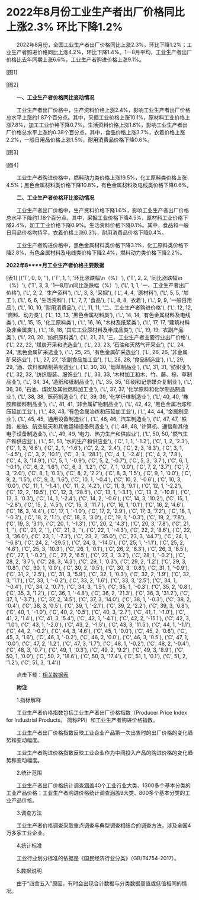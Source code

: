 # 2022年8月份工业生产者出厂价格同比上涨2.3% 环比下降1.2%

　　2022年8月份，全国工业生产者出厂价格同比上涨2.3%，环比下降1.2%；工业生产者购进价格同比上涨4.2%，环比下降1.4%。1—8月平均，工业生产者出厂价格比去年同期上涨6.6%，工业生产者购进价格上涨9.1%。

[图1]

[图2]

　　**一、工业生产者价格同比变动情况**

　　工业生产者出厂价格中，生产资料价格上涨2.4%，影响工业生产者出厂价格总水平上涨约1.87个百分点。其中，采掘工业价格上涨10.1%，原材料工业价格上涨7.8%，加工工业价格下降0.7%。生活资料价格上涨1.6%，影响工业生产者出厂价格总水平上涨约0.38个百分点。其中，食品价格上涨3.7%，衣着价格上涨2.2%，一般日用品价格上涨1.5%，耐用消费品价格下降0.6%。

[图3]

[图4]

　　工业生产者购进价格中，燃料动力类价格上涨19.5%，化工原料类价格上涨4.5%；黑色金属材料类价格下降10.8%，有色金属材料及电线类价格下降0.6%。

　　**二、工业生产者价格环比变动情况**

　　工业生产者出厂价格中，生产资料价格下降1.6%，影响工业生产者出厂价格总水平下降约1.18个百分点。其中，采掘工业价格下降4.5%，原材料工业价格下降2.4%，加工工业价格下降0.9%。生活资料价格下降0.1%。其中，食品和一般日用品价格均持平，衣着价格上涨0.3%，耐用消费品价格下降0.4%。

　　工业生产者购进价格中，黑色金属材料类价格下降3.1%，化工原料类价格下降2.8%，有色金属材料及电线类价格下降2.4%，燃料动力类价格下降2.2%。

**2022****年****8****月工业生产者价格主要数据**

[表1]
[('T', 0, 0, ''), ('T', 1, 1, '环比涨跌幅\n（%）'), ('T', 2, 2, '同比涨跌幅\n（%）'), ('T', 3, 3, '1—8月\n同比涨跌幅（%）'), ('L', 1, 1, '一、工业生产者出厂价格'), ('L', 2, 2, '生产资料'), ('L', 3, 3, '采掘'), ('L', 4, 4, '原材料'), ('L', 5, 5, '加工'), ('L', 6, 6, '生活资料'), ('L', 7, 7, '食品'), ('L', 8, 8, '衣着'), ('L', 9, 9, '一般日用品'), ('L', 10, 10, '耐用消费品'), ('L', 11, 11, '二、工业生产者购进价格'), ('L', 12, 12, '燃料、动力类'), ('L', 13, 13, '黑色金属材料类'), ('L', 14, 14, '有色金属材料及电线类'), ('L', 15, 15, '化工原料类'), ('L', 16, 16, '木材及纸浆类'), ('L', 17, 17, '建筑材料及非金属类'), ('L', 18, 18, '其它工业原材料及半成品类'), ('L', 19, 19, '农副产品类'), ('L', 20, 20, '纺织原料类'), ('L', 21, 21, '三、工业生产者主要行业出厂价格'), ('L', 22, 22, '煤炭开采和洗选业'), ('L', 23, 23, '石油和天然气开采业'), ('L', 24, 24, '黑色金属矿采选业'), ('L', 25, 25, '有色金属矿采选业'), ('L', 26, 26, '非金属矿采选业'), ('L', 27, 27, '农副食品加工业'), ('L', 28, 28, '食品制造业'), ('L', 29, 29, '酒、饮料和精制茶制造业'), ('L', 30, 30, '烟草制品业'), ('L', 31, 31, '纺织业'), ('L', 32, 32, '纺织服装、服饰业'), ('L', 33, 33, '木材加工和木、竹、藤、棕、草制品业'), ('L', 34, 34, '造纸和纸制品业'), ('L', 35, 35, '印刷和记录媒介复制业'), ('L', 36, 36, '石油、煤炭及其他燃料加工业'), ('L', 37, 37, '化学原料和化学制品制造业'), ('L', 38, 38, '医药制造业'), ('L', 39, 39, '化学纤维制造业'), ('L', 40, 40, '橡胶和塑料制品业'), ('L', 41, 41, '非金属矿物制品业'), ('L', 42, 42, '黑色金属冶炼和压延加工业'), ('L', 43, 43, '有色金属冶炼和压延加工业'), ('L', 44, 44, '金属制品业'), ('L', 45, 45, '通用设备制造业'), ('L', 46, 46, '汽车制造业'), ('L', 47, 47, '铁路、船舶、航空航天和其他运输设备制造业'), ('L', 48, 48, '计算机、通信和其他电子设备制造业'), ('L', 49, 49, '电力、热力生产和供应业'), ('L', 50, 50, '燃气生产和供应业'), ('L', 51, 51, '水的生产和供应业'), ('C', 1, 1, '-1.2'), ('C', 1, 2, '2.3'), ('C', 1, 3, '6.6'), ('C', 2, 1, '-1.6'), ('C', 2, 2, '2.4'), ('C', 2, 3, '8.3'), ('C', 3, 1, '-4.5'), ('C', 3, 2, '10.1'), ('C', 3, 3, '28.1'), ('C', 4, 1, '-2.4'), ('C', 4, 2, '7.8'), ('C', 4, 3, '14.9'), ('C', 5, 1, '-0.9'), ('C', 5, 2, '-0.7'), ('C', 5, 3, '3.7'), ('C', 6, 1, '-0.1'), ('C', 6, 2, '1.6'), ('C', 6, 3, '1.2'), ('C', 7, 1, '0.0'), ('C', 7, 2, '3.7'), ('C', 7, 3, '2.0'), ('C', 8, 1, '0.3'), ('C', 8, 2, '2.2'), ('C', 8, 3, '1.5'), ('C', 9, 1, '0.0'), ('C', 9, 2, '1.5'), ('C', 9, 3, '1.6'), ('C', 10, 1, '-0.4'), ('C', 10, 2, '-0.6'), ('C', 10, 3, '0.0'), ('C', 11, 1, '-1.4'), ('C', 11, 2, '4.2'), ('C', 11, 3, '9.1'), ('C', 12, 1, '-2.2'), ('C', 12, 2, '19.5'), ('C', 12, 3, '28.5'), ('C', 13, 1, '-3.1'), ('C', 13, 2, '-10.8'), ('C', 13, 3, '0.3'), ('C', 14, 1, '-2.4'), ('C', 14, 2, '-0.6'), ('C', 14, 3, '10.2'), ('C', 15, 1, '-2.8'), ('C', 15, 2, '4.5'), ('C', 15, 3, '11.7'), ('C', 16, 1, '0.1'), ('C', 16, 2, '4.6'), ('C', 16, 3, '4.4'), ('C', 17, 1, '-1.0'), ('C', 17, 2, '2.9'), ('C', 17, 3, '7.2'), ('C', 18, 1, '-0.3'), ('C', 18, 2, '1.1'), ('C', 18, 3, '3.0'), ('C', 19, 1, '-0.3'), ('C', 19, 2, '7.8'), ('C', 19, 3, '3.1'), ('C', 20, 1, '-1.3'), ('C', 20, 2, '4.3'), ('C', 20, 3, '7.8'), ('C', 21, 1, ''), ('C', 21, 2, ''), ('C', 21, 3, ''), ('C', 22, 1, '-4.3'), ('C', 22, 2, '8.6'), ('C', 22, 3, '36.0'), ('C', 23, 1, '-7.3'), ('C', 23, 2, '35.0'), ('C', 23, 3, '44.7'), ('C', 24, 1, '-6.8'), ('C', 24, 2, '-29.5'), ('C', 24, 3, '-14.5'), ('C', 25, 1, '-1.1'), ('C', 25, 2, '4.6'), ('C', 25, 3, '10.3'), ('C', 26, 1, '0.1'), ('C', 26, 2, '6.3'), ('C', 26, 3, '6.5'), ('C', 27, 1, '-0.2'), ('C', 27, 2, '6.5'), ('C', 27, 3, '3.2'), ('C', 28, 1, '-0.2'), ('C', 28, 2, '3.7'), ('C', 28, 3, '4.3'), ('C', 29, 1, '0.3'), ('C', 29, 2, '1.2'), ('C', 29, 3, '0.8'), ('C', 30, 1, '0.0'), ('C', 30, 2, '0.5'), ('C', 30, 3, '0.8'), ('C', 31, 1, '-0.9'), ('C', 31, 2, '2.5'), ('C', 31, 3, '5.9'), ('C', 32, 1, '0.3'), ('C', 32, 2, '1.9'), ('C', 32, 3, '1.1'), ('C', 33, 1, '-0.2'), ('C', 33, 2, '1.6'), ('C', 33, 3, '2.5'), ('C', 34, 1, '-0.4'), ('C', 34, 2, '0.7'), ('C', 34, 3, '1.5'), ('C', 35, 1, '-0.3'), ('C', 35, 2, '0.8'), ('C', 35, 3, '1.2'), ('C', 36, 1, '-4.8'), ('C', 36, 2, '21.3'), ('C', 36, 3, '31.2'), ('C', 37, 1, '-3.7'), ('C', 37, 2, '4.5'), ('C', 37, 3, '14.0'), ('C', 38, 1, '-0.3'), ('C', 38, 2, '0.4'), ('C', 38, 3, '0.5'), ('C', 39, 1, '-2.1'), ('C', 39, 2, '2.2'), ('C', 39, 3, '6.8'), ('C', 40, 1, '-1.0'), ('C', 40, 2, '0.5'), ('C', 40, 3, '2.7'), ('C', 41, 1, '-1.0'), ('C', 41, 2, '1.4'), ('C', 41, 3, '5.4'), ('C', 42, 1, '-4.1'), ('C', 42, 2, '-15.1'), ('C', 42, 3, '1.0'), ('C', 43, 1, '-2.0'), ('C', 43, 2, '-1.5'), ('C', 43, 3, '11.5'), ('C', 44, 1, '-1.1'), ('C', 44, 2, '-0.2'), ('C', 44, 3, '4.6'), ('C', 45, 1, '0.0'), ('C', 45, 2, '0.6'), ('C', 45, 3, '1.6'), ('C', 46, 1, '-0.2'), ('C', 46, 2, '0.0'), ('C', 46, 3, '0.5'), ('C', 47, 1, '0.0'), ('C', 47, 2, '1.2'), ('C', 47, 3, '1.7'), ('C', 48, 1, '-0.2'), ('C', 48, 2, '-0.4'), ('C', 48, 3, '0.7'), ('C', 49, 1, '0.3'), ('C', 49, 2, '9.2'), ('C', 49, 3, '8.9'), ('C', 50, 1, '0.0'), ('C', 50, 2, '18.6'), ('C', 50, 3, '17.4'), ('C', 51, 1, '0.1'), ('C', 51, 2, '1.2'), ('C', 51, 3, '1.4')]

　　点击下载：[相关数据表](http://www.stats.gov.cn/sj/zxfb/202302/W020230203609675947254.xlsx)

　　**附注**

　　1.指标解释

　　工业生产者价格指数包括工业生产者出厂价格指数（Producer Price Index for Industrial Products， 简称PPI）和工业生产者购进价格指数。

　　工业生产者出厂价格指数反映工业企业产品第一次出售时的出厂价格的变化趋势和变动幅度。

　　工业生产者购进价格指数反映工业企业作为中间投入产品的购进价格的变化趋势和变动幅度。

　　2.统计范围

　　工业生产者出厂价格统计调查涵盖40个工业行业大类、1300多个基本分类的工业产品价格；工业生产者购进价格统计调查涵盖9大类、800多个基本分类的工业产品价格。

　　3.调查方法

　　工业生产者价格调查采取重点调查与典型调查相结合的调查方法，涉及全国4万多家工业企业。

　　4.统计标准

　　工业行业划分标准的依据是《国民经济行业分类》（GB/T4754-2017）。

　　5.数据说明

　　由于“四舍五入”原因，有时会出现合计数据与分类数据高值或低值相同的情况。
